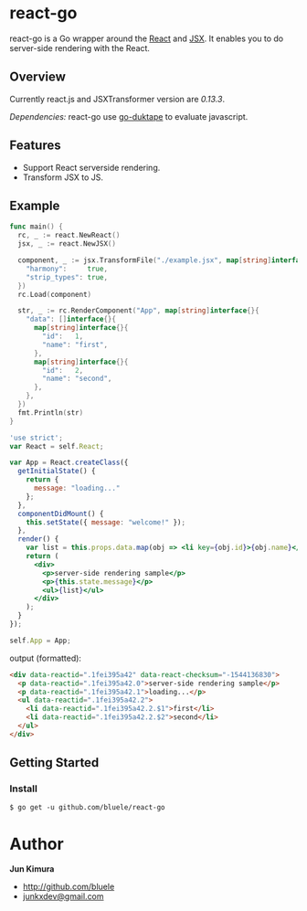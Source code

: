 # react-go

react-go is a Go wrapper around the [React](http://facebook.github.io/react/) and [JSX](http://facebook.github.io/react/docs/jsx-in-depth.html). It enables you to do server-side rendering with the React.

## Overview

Currently react.js and JSXTransformer version are *0.13.3*.

*Dependencies:* react-go use [go-duktape](https://github.com/olebedev/go-duktape) to evaluate javascript.

## Features

* Support React serverside rendering.
* Transform JSX to JS.

## Example

```go
func main() {
  rc, _ := react.NewReact()
  jsx, _ := react.NewJSX()

  component, _ := jsx.TransformFile("./example.jsx", map[string]interface{}{
    "harmony":     true,
    "strip_types": true,
  })
  rc.Load(component)

  str, _ := rc.RenderComponent("App", map[string]interface{}{
    "data": []interface{}{
      map[string]interface{}{
        "id":   1,
        "name": "first",
      },
      map[string]interface{}{
        "id":   2,
        "name": "second",
      },
    },
  })
  fmt.Println(str)
}
```

```jsx
'use strict';
var React = self.React;

var App = React.createClass({
  getInitialState() {
    return {
      message: "loading..."
    };
  },
  componentDidMount() {
    this.setState({ message: "welcome!" });
  },
  render() {
    var list = this.props.data.map(obj => <li key={obj.id}>{obj.name}</li>);
    return (
      <div>
        <p>server-side rendering sample</p>
        <p>{this.state.message}</p>
        <ul>{list}</ul>
      </div>
    );
  }
});

self.App = App;
```

output (formatted):
```html
<div data-reactid=".1fei395a42" data-react-checksum="-1544136830">
  <p data-reactid=".1fei395a42.0">server-side rendering sample</p>
  <p data-reactid=".1fei395a42.1">loading...</p>
  <ul data-reactid=".1fei395a42.2">
    <li data-reactid=".1fei395a42.2.$1">first</li>
    <li data-reactid=".1fei395a42.2.$2">second</li>
  </ul>
</div>
```

## Getting Started

### Install

```
$ go get -u github.com/bluele/react-go
```

# Author

**Jun Kimura**

* <http://github.com/bluele>
* <junkxdev@gmail.com>